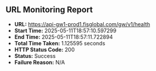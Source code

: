 ## URL Monitoring Report

- **URL:** https://api-gw1-prod1.fisglobal.com/gw/v1/health
- **Start Time:** 2025-05-11T18:57:10.597299
- **End Time:** 2025-05-11T18:57:11.722894
- **Total Time Taken:** 1.125595 seconds
- **HTTP Status Code:** 200
- **Status:** Success
- **Failure Reason:** N/A
